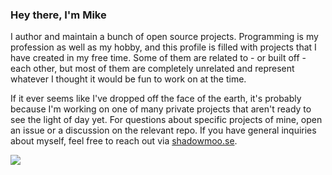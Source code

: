 ### Hey there, I'm Mike

I author and maintain a bunch of open source projects. Programming is my profession as well as my hobby, and this profile is filled with projects that I have created in my free time. Some of them are related to - or built off - each other, but most of them are completely unrelated and represent whatever I thought it would be fun to work on at the time.

If it ever seems like I've dropped off the face of the earth, it's probably because I'm working on one of many private projects that aren't ready to see the light of day yet. For questions about specific projects of mine, open an issue or a discussion on the relevant repo. If you have general inquiries about myself, feel free to reach out via [shadowmoo.se](https://shadowmoo.se).

[![](https://github-profile-summary-cards.vercel.app/api/cards/repos-per-language?username=ShadowMoose&theme=solarized_dark)](https://github.com/shadowmoose?tab=repositories)

